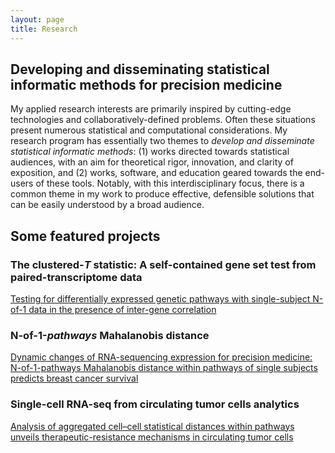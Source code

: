 ```yaml
---
layout: page
title: Research
---
```


## Developing and disseminating statistical informatic methods for precision medicine

My applied research interests are primarily inspired by cutting-edge technologies and collaboratively-defined problems. Often these situations present numerous statistical and computational considerations. My research program has essentially two themes to *develop and disseminate statistical informatic methods*: (1) works directed towards statistical audiences, with an aim for theoretical rigor, innovation, and clarity of exposition, and (2) works, software, and education geared towards the end-users of these tools. Notably, with this interdisciplinary focus, there is a common theme in my work to produce effective, defensible solutions that can be easily understood by a broad audience.

## Some featured projects

### The clustered-*T* statistic: A self-contained gene set test from paired-transcriptome data

[Testing for differentially expressed genetic pathways with single-subject N-of-1 data in the presence of inter-gene correlation](http://journals.sagepub.com/doi/abs/10.1177/0962280217712271)

### N-of-1-*pathways* Mahalanobis distance

[Dynamic changes of RNA-sequencing expression for precision medicine: N-of-1-pathways Mahalanobis distance within pathways of single subjects predicts breast cancer survival](http://bioinformatics.oxfordjournals.org/content/31/12/i293.full)

### Single-cell RNA-seq from circulating tumor cells analytics

[Analysis of aggregated cell–cell statistical distances within pathways unveils therapeutic-resistance mechanisms in circulating tumor cells](http://bioinformatics.oxfordjournals.org/content/32/12/i80.full)
